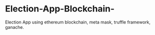 # Election-App-Blockchain-
Election App using ethereum blockchain, meta mask, truffle framework, ganache.
